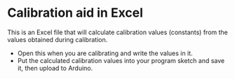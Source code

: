 # Calibration aid in Excel
This is an Excel file that will calculate calibration values (constants) from the values obtained during calibration. 
- Open this when you are calibrating and write the values in it.
- Put the calculated calibration values into your program sketch and save it, then upload to Arduino.
